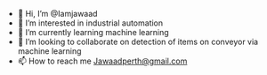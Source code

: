 - 👋 Hi, I’m @Iamjawaad
- 👀 I’m interested in industrial automation
- 🌱 I’m currently learning machine learning
- 💞️ I’m looking to collaborate on detection of items on conveyor via machine learning 
- 📫 How to reach me Jawaadperth@gmail.com 

<!---
Iamjawaad/Iamjawaad is a ✨ special ✨ repository because its `README.md` (this file) appears on your GitHub profile.
You can click the Preview link to take a look at your changes.
--->
